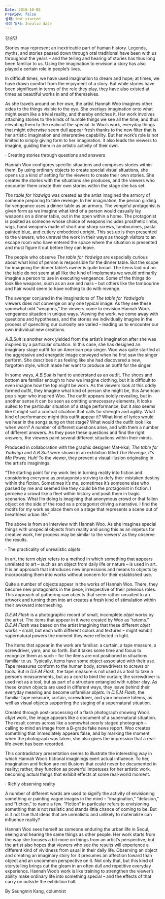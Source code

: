 ```yaml
---
Date: 2018-10-05
Preview: false
상태: Not started
생성 일시: Invalid date
---
```

강승민

  

  

Stories may represent an inextricable part of human history. Legends, myths, and stories passed down through oral traditional have been with us throughout the years – and the telling and hearing of stories has thus long been familiar to us. Using the imagination to envision a story has also played a certain role in people’s lives.

In difficult times, we have used imagination to dream and hope; at times, we have drawn comfort from the enjoyment of a story. But while stories have been significant in terms of the role they play, they have also existed at times as beautiful works in and of themselves.

As she travels around on her own, the artist Hannah Woo imagines other sides to the things visible to the eye. She overlays imagination onto what might seem like a trivial reality, and thereby enriches it. Her work involves attaching stories to the kinds of humble things we see all the time, and thus elevating them to the realm of the special. In Woo’s work, everyday things that might otherwise seem dull appear fresh thanks to the new filter that is her artistic imagination and interpretive capability. But her work’s role is not limited to simply giving form to her imagination. It also leads the viewers to imagine, guiding them in an artistic activity of their own.

· Creating stories through questions and answers

Hannah Woo configures specific situations and composes stories within them. By using ordinary objects to create special visual situations, she opens up a kind of setting for the viewers to create their own stories. She creates the stories with the situations she produces, and the viewers who encounter them create their own stories within the stage she has set.

_The table for Yadwiga_ was created as the artist imagined the armory of someone preparing to take revenge. In her imagination, the person girding for vengeance uses a dinner table as an armory. The vengeful protagonist is given form as we imagine what kind of a person would casually lay weapons on a dinner table, out in the open within a home. The protagonist is posited as someone whose choice of weapons includes prosthetic limbs, wigs, hand weapons made of short and sharp screws, tambourines, pasta painted blue, and cutlery embedded upright. This set-up is then presented to the viewers, who unravel the work in their ways as though visitors to an escape room who have entered the space where the situation is presented and must figure it out before they can leave.

The people who observe _The table for Yadwiga_ are especially curious about what kind of person is responsible for the dinner table. But the scope for imagining the dinner table’s owner is quite broad. The items laid out on the table do not seem at all like the kind of implements we would ordinarily imagine a person to use in executing vengeance. Some of the things do look like weapons, such as an axe and nails – but others like the tambourine and hair would seem to have nothing to do with revenge.

The avenger conjured in the imaginations of _The table for Yadwiga_’s viewers does not converge on any one typical image. As they see these somewhat odd “weapons,” the viewers come to envision Hannah Woo’s vengeance situation in unique ways. Viewing the work, we come away with questions and hypotheses, and the stories we individually imagine in the process of quenching our curiosity are varied – leading us to encounter our own individual new creations.

_A.B.Suit_ is another work yielded from the artist’s imagination after she was inspired by a particular situation. In this case, she has designed an imaginary stage outfit for an American pop singer. Woo was quite startled at the aggressive and energetic image conveyed when he first saw the singer perform. She describes it as feeling like she had discovered a new, forgotten style, which made her want to produce an outfit for the singer.

In some ways, _A.B.Suit_ is hard to understand as an outfit. The shoes and bottom are familiar enough to how we imagine clothing, but it is difficult to even imagine how the top might be worn. As the viewers look at this oddly formed outfit, they imagine what kind of person she might be, this American pop singer who inspired Woo. The outfit appears boldly revealing, but in another sense it can be seen as omitting unnecessary elements. It looks suited to the particular situation of a stage performance, but it also seems like it might suit a combat situation that calls for strength and agility. What kind of performance might this outfit appear it? What kind of lyrics would we hear in the songs sung on that stage? What would the outfit look like when worn? A number of different questions arise, and with them a number of different answers. As they pose these questions and find the right answers, the viewers paint several different situations within their minds.

Produced in collaboration with the graphic designer Mat-kkal, _The table for Yadwiga_ and _A.B.Suit_ were shown in an exhibition titled _The Revenge, It’s Ma Power, Huh!_ To the viewer, they prevent a visual illusion originating in the artist’s imaginings.

“The starting point for my work lies in turning reality into fiction and considering everyone as protagonists striving to defy their mistaken destiny within the fiction. Sometimes it’s me, sometimes it’s someone else who passed by me and seemed like they could be the protagonist in fiction. I perceive a crowd like a fleet within history and posit them in tragic scenarios. What I’m doing is imagining that anonymous crowd or that fallen object on the side of the road as a protagonist driving a narrative. I find the motifs for my work as place them on a stage that represents a scene out of breathless urban life.”

The above is from an interview with Hannah Woo. As she imagines special things with unspecial objects from reality and using this as an impetus for creative work, her process may be similar to the viewers’ as they observe the results.

· The practicality of unrealistic _objets_

In art, the term _objet_ refers to a method in which something that appears unrelated to art – such as an object from daily life or nature – is used in art. It is an approach that introduces new impressions and means to objects by incorporating them into works without concern for their established use.

Quite a number of objects appear in the works of Hannah Woo. There, they become new protagonists in the piece, irrespective of their previous roles. This approach of gathering raw objects that seem rather unsuited to an artwork and turning them into art creates a fresh kind of stimulation within their awkward intermeshing.

_D.E.M Flash_ is a photographic record of small, incomplete _objet_ works by the artist. The items that appear in it were created by Woo as “totems.” _D.E.M Flash_ was based on the artist imagining that these different _objet_ works – small, but each with different colors and textures – might exhibit supernatural powers the moment they were reflected in light.

The items that appear in the work are familiar: a curtain, a tape measure, a screwdriver, yarn, and so forth. But it takes some time and focus to recognize them as such – for the items are not positioned in situations familiar to us. Typically, items have some object associated with their use. Tape measures conform to the human body, screwdrivers to screws or tools. But in _D.E.M Flash_, the tape measure is not used as a tool to take a person’s measurements, but as a cord to bind the curtain; the screwdriver is used not as a tool, but as part of a structure entangled with rubber clay. As these known objects are used in different ways, they leave behind their everyday meaning and become unfamiliar _objets_. In _D.E.M Flash_, the familiar tape measure, curtain, screwdriver, and yarn become totems, as well as visual objects supporting the staging of a supernatural situation.

Created through post-processing of a flash photograph showing Woo’s _objet_ work, the image appears like a document of a supernatural situation. The result comes across like a somewhat poorly staged photograph – calling to mind an image from a B-grade fake news report. Woo creates something that immediately appears false, and by marking the moment when the photograph was taken, she also gives the impression that a real-life event has been recorded.

This contradictory presentation seems to illustrate the interesting way in which Hannah Woo’s fictional imaginings exert actual influence. To her, imagination and fiction are not illusions that could never be documented in reality; rather, they function as powerful impetuses for her artistic work, becoming actual things that exhibit effects at some real-world moment.

· Richly observing reality

A number of different words are used to signify the activity of envisioning something or painting vague images in the mind – “imagination,” “delusion,” and “fiction,” to name a few. “Fiction” in particular refers to envisioning something that is not realistic and stands little chance of coming to be. But is it not true that ideas that are unrealistic and unlikely to materialize can influence reality?

Hannah Woo sees herself as someone enduring the urban life in Seoul, seeing and hearing the same things as other people. Her work starts from the way she focuses a bit more on things from an artist’s perspective, but the artist also hopes that viewers who see the results will experience a different kind of vividness from usual in their daily life. Observing an object and creating an imaginary story for it presumes an affection toward than object and an uncommon perspective on it. Not only that, but this kind of storytelling brings out the gleam in an often dull and repetitive everyday experience. Hannah Woo’s work is like training to strengthen the viewer’s ability make ordinary life into something special – and the effects of that carry on outside the exhibition hall.

  

  

By Seungmin Kang, columnist